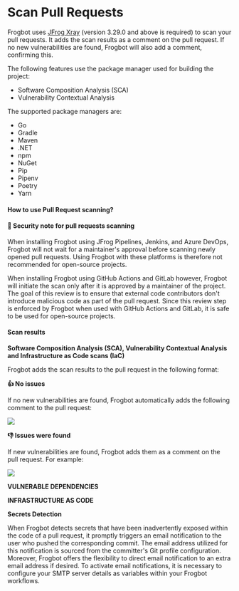 # Scan Pull Requests

Frogbot uses [JFrog Xray](https://jfrog.com/xray/) (version 3.29.0 and above is required) to scan your pull requests. It adds the scan results as a comment on the pull request. If no new vulnerabilities are found, Frogbot will also add a comment, confirming this.

The following features use the package manager used for building the project:

* Software Composition Analysis (SCA)
* Vulnerability Contextual Analysis

The supported package managers are:

* Go
* Gradle
* Maven
* .NET
* npm
* NuGet
* Pip
* Pipenv
* Poetry
* Yarn

#### How to use Pull Request scanning?

#### 👮 Security note for pull requests scanning

When installing Frogbot using JFrog Pipelines, Jenkins, and Azure DevOps, Frogbot will not wait for a maintainer's approval before scanning newly opened pull requests. Using Frogbot with these platforms is therefore not recommended for open-source projects.

When installing Frogbot using GitHub Actions and GitLab however, Frogbot will initiate the scan only after it is approved by a maintainer of the project. The goal of this review is to ensure that external code contributors don't introduce malicious code as part of the pull request. Since this review step is enforced by Frogbot when used with GitHub Actions and GitLab, it is safe to be used for open-source projects.

#### Scan results

**Software Composition Analysis (SCA), Vulnerability Contextual Analysis and Infrastructure as Code scans (IaC)**

Frogbot adds the scan results to the pull request in the following format:

**👍 No issues**

If no new vulnerabilities are found, Frogbot automatically adds the following comment to the pull request:

[![](https://raw.githubusercontent.com/jfrog/frogbot/master/resources/v2/noVulnerabilityBannerPR.png)](broken-reference)

**👎 Issues were found**

If new vulnerabilities are found, Frogbot adds them as a comment on the pull request. For example:

[![](https://raw.githubusercontent.com/jfrog/frogbot/master/resources/v2/vulnerabilitiesBannerPR.png)](broken-reference)

**VULNERABLE DEPENDENCIES**

**INFRASTRUCTURE AS CODE**

**Secrets Detection**

When Frogbot detects secrets that have been inadvertently exposed within the code of a pull request, it promptly triggers an email notification to the user who pushed the corresponding commit. The email address utilized for this notification is sourced from the committer's Git profile configuration. Moreover, Frogbot offers the flexibility to direct email notification to an extra email address if desired. To activate email notifications, it is necessary to configure your SMTP server details as variables within your Frogbot workflows.

<img src="https://raw.githubusercontent.com/jfrog/frogbot/master/images/secrets-email.png" alt="" data-size="original">
